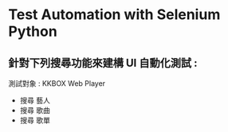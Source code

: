 # Test Automation with Selenium Python
## 針對下列搜尋功能來建構 UI 自動化測試 :

測試對象 : KKBOX Web Player
- 搜尋 藝人
- 搜尋 歌曲
- 搜尋 歌單
